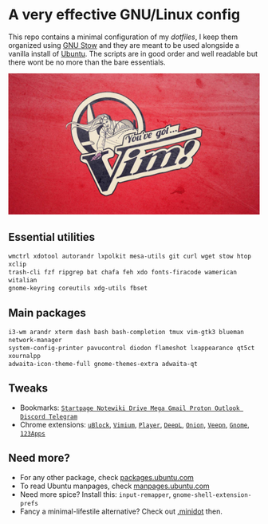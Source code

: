# A very effective GNU/Linux config

This repo contains a minimal configuration of my *dotfiles*, I keep them organized using [GNU Stow](https://www.gnu.org/software/stow/) and they are meant to be used alongside a vanilla install of [Ubuntu](https://ubuntu.com/#download). The scripts are in good order and well readable but there wont be no more than the bare essentials.

![](./wallpaper)




## Essential utilities

```
wmctrl xdotool autorandr lxpolkit mesa-utils git curl wget stow htop xclip
trash-cli fzf ripgrep bat chafa feh xdo fonts-firacode wamerican witalian
gnome-keyring coreutils xdg-utils fbset
```




## Main packages

```
i3-wm arandr xterm dash bash bash-completion tmux vim-gtk3 blueman network-manager
system-config-printer pavucontrol diodon flameshot lxappearance qt5ct xournalpp
adwaita-icon-theme-full gnome-themes-extra adwaita-qt
```




## Tweaks

- Bookmarks: [`Startpage Notewiki Drive Mega Gmail Proton Outlook Discord Telegram`](https://raw.githubusercontent.com/matteogiorgi/.udot/master/bookmarks.html)
- Chrome extensions: [`uBlock`](https://chrome.google.com/webstore/detail/ublock-origin/cjpalhdlnbpafiamejdnhcphjbkeiagm?hl=en-US), [`Vimium`](https://chrome.google.com/webstore/detail/vimium/dbepggeogbaibhgnhhndojpepiihcmeb?hl=en-US), [`Player`](https://chrome.google.com/webstore/detail/mediaplayer-video-and-aud/mgmhnaapafpejpkhdhijgkljhpcpecpj?hl=en-US), [`DeepL`](https://chrome.google.com/webstore/detail/deepl-translate-reading-w/cofdbpoegempjloogbagkncekinflcnj), [`Onion`](https://chrome.google.com/webstore/detail/onion-browser-button/fockhhgebmfjljjmjhbdgibcmofjbpca?hl=en-US), [`Veepn`](https://chrome.google.com/webstore/detail/free-vpn-for-chrome-vpn-p/majdfhpaihoncoakbjgbdhglocklcgno/related?hl=en-US), [`Gnome`](https://chrome.google.com/webstore/detail/gnome-shell-integration/gphhapmejobijbbhgpjhcjognlahblep/related), [`123Apps`](https://chrome.google.com/webstore/detail/web-apps-by-123apps/dpplndkoilcedkdjicmbeoahnckdcnle)




## Need more?

- For any other package, check [packages.ubuntu.com](https://packages.ubuntu.com/)
- To read Ubuntu manpages, check [manpages.ubuntu.com](https://manpages.ubuntu.com/)
- Need more spice? Install this: `input-remapper`, `gnome-shell-extension-prefs`
- Fancy a minimal-lifestile alternative? Check out [.minidot](https://github.com/matteogiorgi/.minidot) then.
